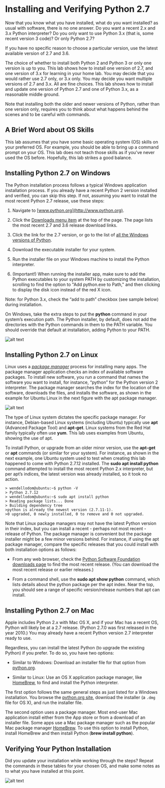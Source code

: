 # Installing and Verifying Python 2.7

Now that you know what you have installed, what do you want installed? as usual with software, there is no one answer. Do you want a recent 2.x and 3.x Python interpreter? Do you only want to use Python 3.x (that is, some recent version 3 code)? Or only Python 2.7?

If you have no specific reason to choose a particular version, use the latest available version of 2.7 and 3.6.

The choice of whether to install both Python 2 and Python 3 or only one version is up to you. This lab shows how to install one version of 2.7, and one version of 3.x for learning in your home lab. You may decide that you would rather use 2.7 only, or 3.x only. You may decide you want multiple versions of 2.7 and 3.x. All are fine choices. This lab shows how to install and update one version of Python 2.7 and one of Python 3.x, as a reasonable middle ground.

Note that installing both the older and newer versions of Python, rather than one version only, requires you to think about what happens behind the scenes and to be careful with commands.

## A Brief Word about OS Skills

This lab assumes that you have some basic operating system (OS) skills on your preferred OS. For example, you should be able to bring up a command prompt on your OS. This lab does not teach those skills as if you’ve never used the OS before. Hopefully, this lab strikes a good balance.

## Installing Python 2.7 on Windows

The Python installation process follows a typical Windows application installation process. If you already have a recent Python 2 version installed and verified, you can skip this step. If not, assuming you want to install the most recent Python 2.7 release, use these steps:

1.  Navigate to [www.python.org](http://www.python.org).

2.  Click the [Downloads menu item](https://www.python.org/downloads/) at the top of the page. The page lists the most recent 2.7 and 3.6 release download links. 

3.  Click the link for the 2.7 version, or go to the list of [all the Windows versions of Python](https://www.python.org/downloads/windows/).

4.  Download the executable installer for your system.

5.  Run the installer file on your Windows machine to install the Python interpreter.

6. (Important!) When running the installer app, make sure to add the Python executables to your system PATH by customizing the installation, scrolling to find the option to "Add python.exe to Path," and then clicking to display the disk icon instead of the red X icon.

Note: for Python 3.x, check the “add to path” checkbox (see sample below) during installation.

On Windows, take the extra steps to put the **python** command in your system’s execution path. The Python installer, by default, does not add the directories with the Python commands in them to the PATH variable. You should override that default at installation, adding Python to your PATH.

![alt text](/posts/files/02-python-01-home-lab-python/assets/images/desktop-1-09.jpg)

## Installing Python 2.7 on Linux

Linux uses a [*package manager*](https://www.howtogeek.com/117579/htg-explains-how-software-installation-package-managers-work-on-linux/) process for installing many apps. The package manager application checks an index of available software packages. To install new software, you run a command that names the software you want to install, for instance, “python” for the Python version 2 interpreter. The package manager searches the index for the location of the software, downloads the files, and installs the software, as shown in the example for Ubuntu Linux in the next figure with the apt package manager.

![alt text](/posts/files/02-python-01-home-lab-python/assets/images/desktop-1-10.png)

The type of Linux system dictates the specific package manager. For instance, Debian-based Linux systems (including Ubuntu) typically use **apt** (Advanced Package Tool) and **apt-get**. Linux systems from the Red Hat family typically often use **yum**. This lab uses examples from Ubuntu, showing the use of apt.

To install Python, or upgrade from an older minor version, use the **apt-get** or **apt** commands (or similar for your system). For instance, as shown in the next example, one Ubuntu system used to test when creating this lab happened to come with Python 2.7.12 installed. The **sudo apt install python** command attempted to install the most recent Python 2.x interpreter, but per apt’s indices, the latest version was already installed, so it took no action.

```
> wendellodom@ubuntu:~$ python -V
> Python 2.7.12
> wendellodom@ubuntu:~$ sudo apt install python
> Reading package lists... Done
> Building dependency tree
>python is already the newest version (2.7.11-1).
>0 upgraded, 0 newly installed, 0 to remove and 0 not upgraded.
```

Note that Linux package managers may not have the latest Python version in their index, but you can install a recent - perhaps not most recent - release of Python. The package manager is convenient but the package installer might be a few minor versions behind. For instance, if using the apt package manager, compare the specific releases that you could install with both installation options as follows:

-   From any web browser, check the [Python Software Foundation downloads page](https://www.python.org/downloads/) to find the most recent release. (You can download the most recent release or earlier releases.)

-   From a command shell, use the **sudo apt show python** command, which lists details about the python package per the apt index. Near the top, you should see a range of specific version/release numbers that apt can install.

## Installing Python 2.7 on Mac

Apple includes Python 2.x with Mac OS X, and if your Mac has a recent OS, Python will likely be at a 2.7 release. (Python 2.7.0 was first released in the year 2010.) You may already have a recent Python version 2.7 interpreter ready to use.

Regardless, you can install the latest Python (to upgrade the existing Python) if you prefer. To do so, you have two options:

-   Similar to Windows: Download an installer file for that option from [python.org](https://www.python.org).

-   Similar to Linux: Use an OS X application package manager, like [HomeBrew](https://brew.sh/), to find and install the Python interpreter.

The first option follows the same general steps as just listed for a Windows installation. You browse the [python.org site](https://www.python.org/downloads/mac-osx/), download the installer (a `.dmg` file for OS X), and run the installer file.

The second option uses a package manager. Most end-user Mac application install either from the App store or from a download of an installer file. Some apps use a Mac package manager such as the popular Mac package manager [HomeBrew](https://brew.sh/). To use this option to install Python, install HomeBrew and then install Python (**brew install python**).

## Verifying Your Python Installation

Did you update your installation while working through the steps? Repeat the commands in these tables for your chosen OS, and make some notes as to what you have installed at this point.

![alt text](/posts/files/02-python-01-home-lab-python/assets/images/desktop-1-table-1.png)
